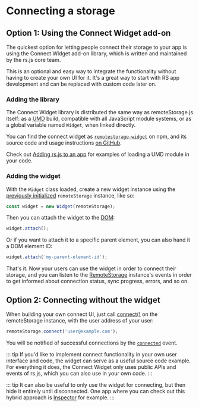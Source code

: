 # Connecting a storage

## Option 1: Using the Connect Widget add-on

The quickest option for letting people connect their storage to your app
is using the Connect Widget add-on library, which is written and
maintained by the rs.js core team.

This is an optional and easy way to integrate the functionality without having
to create your own UI for it. It's a great way to start with RS app development
and can be replaced with custom code later on.

### Adding the library

The Connect Widget library is distributed the same way as
remoteStorage.js itself: as a
<abbr title="Universal Module Definition">UMD</abbr>
build, compatible with all JavaScript module systems, or as a global
variable named `Widget`, when linked directly.

You can find the connect widget as
[`remotestorage-widget`](https://www.npmjs.com/package/remotestorage-widget) on
npm, and its source code and usage instructions [on
GitHub](https://github.com/remotestorage/remotestorage-widget).

Check out [Adding rs.js to an app](how-to-add) for examples of loading a UMD
module in your code.

### Adding the widget

With the `Widget` class loaded, create a new widget instance using the
[previously initialized](initialize-and-configure) `remoteStorage` instance,
like so:

```js
const widget = new Widget(remoteStorage);
```

Then you can attach the widget to the
[DOM](https://developer.mozilla.org/en-US/docs/Web/API/Document_Object_Model):

```js
widget.attach();
```

Or if you want to attach it to a specific parent element, you can also
hand it a DOM element ID:

```js
widget.attach('my-parent-element-id');
```

That's it. Now your users can use the widget in order to connect their storage,
and you can listen to the [RemoteStorage][1] instance's events in order to get
informed about connection status, sync progress, errors, and so on.

## Option 2: Connecting without the widget

When building your own connect UI, just call
[connect()](../api/remotestorage/classes/RemoteStorage.html#connect) on the
remoteStorage instance, with the user address of your user:

```js
remoteStorage.connect('user@example.com');
```

You will be notified of successful connections by the
[`connected`](../api/remotestorage/classes/RemoteStorage.html#connected)
event.

::: tip
If you'd like to implement connect functionality in your own user
interface and code, the widget can serve as a useful source code
example. For everything it does, the Connect Widget only uses public
APIs and events of rs.js, which you can also use in your own code.
:::

::: tip
It can also be useful to only use the widget for connecting, but then hide it
entirely until disconnected. One app where you can check out this hybrid
approach is [Inspector](https://inspektor.5apps.com) for example.
:::

[1]: ../api/remotestorage/classes/RemoteStorage.html
